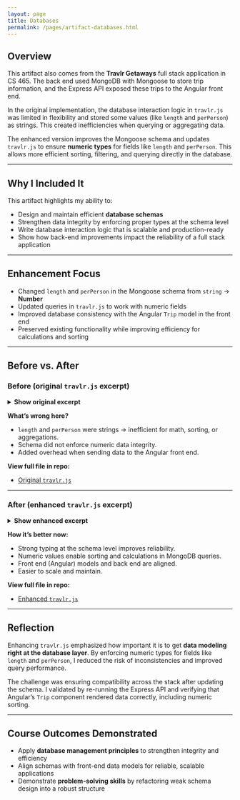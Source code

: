 ```yaml
---
layout: page
title: Databases
permalink: /pages/artifact-databases.html
---
```


## Overview  

This artifact also comes from the **Travlr Getaways** full stack application in CS 465. The back end used MongoDB with Mongoose to store trip information, and the Express API exposed these trips to the Angular front end.  

In the original implementation, the database interaction logic in `travlr.js` was limited in flexibility and stored some values (like `length` and `perPerson`) as strings. This created inefficiencies when querying or aggregating data.  

The enhanced version improves the Mongoose schema and updates `travlr.js` to ensure **numeric types** for fields like `length` and `perPerson`. This allows more efficient sorting, filtering, and querying directly in the database.  

---

## Why I Included It  

This artifact highlights my ability to:  
- Design and maintain efficient **database schemas**  
- Strengthen data integrity by enforcing proper types at the schema level  
- Write database interaction logic that is scalable and production-ready  
- Show how back-end improvements impact the reliability of a full stack application  

---

## Enhancement Focus  

- Changed `length` and `perPerson` in the Mongoose schema from `string` → **Number**  
- Updated queries in `travlr.js` to work with numeric fields  
- Improved database consistency with the Angular `Trip` model in the front end  
- Preserved existing functionality while improving efficiency for calculations and sorting  

---

## Before vs. After  

### Before (original `travlr.js` excerpt)  

<details>
  <summary><strong>Show original excerpt</strong></summary>

{% highlight javascript %}
// Example schema from original
const tripSchema = new mongoose.Schema({
  code: { type: String, required: true },
  name: { type: String, required: true },
  length: { type: String, required: true },      // stored as string
  start: { type: Date, required: true },
  resort: { type: String, required: true },
  perPerson: { type: String, required: true },   // stored as string
  image: { type: String, required: true },
  description: { type: String, required: true }
});
{% endhighlight %}

</details>

**What’s wrong here?**  
- `length` and `perPerson` were strings → inefficient for math, sorting, or aggregations.  
- Schema did not enforce numeric data integrity.  
- Added overhead when sending data to the Angular front end.  

**View full file in repo:**  
- [Original `travlr.js`](https://github.com/JohnM97/CS499-ePortfolio/blob/main/artifacts/databases/original/travlr.js)  

---

### After (enhanced `travlr.js` excerpt)  

<details>
  <summary><strong>Show enhanced excerpt</strong></summary>

{% highlight javascript %}
// Updated schema
const tripSchema = new mongoose.Schema({
  code: { type: String, required: true, index: true },
  name: { type: String, required: true, index: true },
  length: { type: Number, required: true },      // now a number
  start: { type: Date, required: true },
  resort: { type: String, required: true },
  perPerson: { type: Number, required: true },   // now a number
  image: { type: String, required: true },
  description: { type: String, required: true }
});
{% endhighlight %}

</details>

**How it’s better now:**  
- Strong typing at the schema level improves reliability.  
- Numeric values enable sorting and calculations in MongoDB queries.  
- Front end (Angular) models and back end are aligned.  
- Easier to scale and maintain.  

**View full file in repo:**  
- [Enhanced `travlr.js`](https://github.com/JohnM97/CS499-ePortfolio/blob/main/artifacts/databases/enhanced/travlr.js)  

---

## Reflection  

Enhancing `travlr.js` emphasized how important it is to get **data modeling right at the database layer**. By enforcing numeric types for fields like `length` and `perPerson`, I reduced the risk of inconsistencies and improved query performance.  

The challenge was ensuring compatibility across the stack after updating the schema. I validated by re-running the Express API and verifying that Angular’s `Trip` component rendered data correctly, including numeric sorting.  

---

## Course Outcomes Demonstrated  

- Apply **database management principles** to strengthen integrity and efficiency  
- Align schemas with front-end data models for reliable, scalable applications  
- Demonstrate **problem-solving skills** by refactoring weak schema design into a robust structure  
